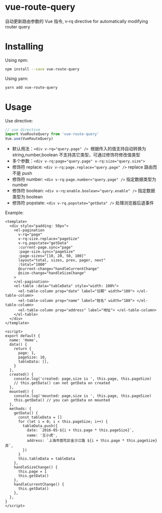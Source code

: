 # vue-route-query
自动更新路由参数的 Vue 指令, v-rq directive for automatically modifying router query  

# Installing

Using npm:  

```bash 
npm install --save vue-route-query
```


Using yarn:  

```bash
yarn add vue-route-query
```

# Usage

Use directive:  

```js
// use directive
import VueRouteQuery from 'vue-route-query'
Vue.use(VueRouteQuery)
```

* 默认用法：`<div v-rq="query.page" /> `根据传入的值支持自动转换为 string,number,boolean 不支持其它类型，可通过修饰符修改值类型
* 多个参数：`<div v-rq:page="query.page" v-rq:size="query.size">`
* 修饰符 replace: `<div v-rq:page.replace="query.page" />` replace 路由而不是 push
* 修饰符 number: `<div v-rq:page.number="query.page" />` 指定数据类型为 number
* 修饰符 boolean: `<div v-rq:enable.boolean="query.enable" />` 指定数据类型为 boolean
* 修饰符 popstate: `<div v-rq.popstate="getData" />` 处理浏览器后退事件


Example:

```vue
<template>
  <div style="padding: 50px">
    <el-pagination
      v-rq="page"
      v-rq:size.replace="pageSize"
      v-rq.popstate="getData"
      :current-page.sync="page"
      :page-size.sync="pageSize"
      :page-sizes="[10, 20, 50, 100]"
      layout="total, sizes, prev, pager, next"
      :total="1000"
      @current-change="handleCurrentChange"
      @size-change="handleSizeChange"
    >
    </el-pagination>
    <el-table :data="tableData" style="width: 100%">
      <el-table-column prop="date" label="日期" width="180"> </el-table-column>
      <el-table-column prop="name" label="姓名" width="180"> </el-table-column>
      <el-table-column prop="address" label="地址"> </el-table-column>
    </el-table>
  </div>
</template>

<script>
export default {
  name: 'Home',
  data() {
    return {
      page: 1,
      pageSize: 10,
      tableData: [],
    }
  },
  created() {
    console.log('created: page,size is ', this.page, this.pageSize)
    // this.getData() can not getData on created
  },
  mounted() {
    console.log('mounted: page,size is ', this.page, this.pageSize)
    this.getData() // you can getData on mounted
  },
  methods: {
    getData() {
      const tableData = []
      for (let i = 0; i < this.pageSize; i++) {
        tableData.push({
          date: `2016-05-${i + this.page * this.pageSize}`,
          name: '王小虎',
          address: `上海市普陀区金沙江路 ${i + this.page * this.pageSize} 弄`,
        })
      }
      this.tableData = tableData
    },
    handleSizeChange() {
      this.page = 1
      this.getData()
    },
    handleCurrentChange() {
      this.getData()
    },
  },
}
</script>
```